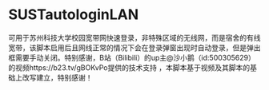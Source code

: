 # SUSTautologinLAN
可用于苏州科技大学校园宽带网快速登录，非特殊区域的无线网，而是宿舍的有线宽带，该脚本启用后且网线正常的情况下会在登录弹窗出现时自动登录，但是弹出框需要手动关闭。特别感谢，B站（Bilibili）的up主@沙小鹅（id:500305629）的视频https://b23.tv/gBOKvPo提供的技术支持 ，本脚本基于视频及其脚本的基础上改写建立，特别感谢！
